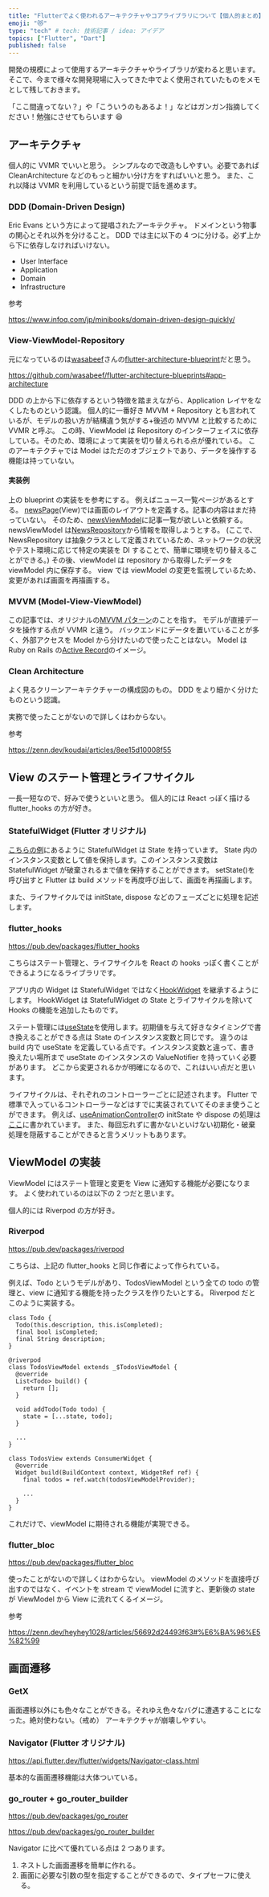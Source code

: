 ```yaml
---
title: "Flutterでよく使われるアーキテクチャやコアライブラリについて【個人的まとめ】"
emoji: "😻"
type: "tech" # tech: 技術記事 / idea: アイデア
topics: ["Flutter", "Dart"]
published: false
---
```


開発の規模によって使用するアーキテクチャやライブラリが変わると思います。
そこで、今まで様々な開発現場に入ってきた中でよく使用されていたものをメモとして残しておきます。

「ここ間違ってない？」や「こういうのもあるよ！」などはガンガン指摘してください！勉強にさせてもらいます 😆

## アーキテクチャ

個人的に VVMR でいいと思う。
シンプルなので改造もしやすい。必要であれば CleanArchitecture などのもっと細かい分け方をすればいいと思う。
また、これ以降は VVMR を利用しているという前提で話を進めます。

### DDD (Domain-Driven Design)

Eric Evans という方によって提唱されたアーキテクチャ。
ドメインという物事の関心とそれ以外を分けること。
DDD では主に以下の 4 つに分ける。必ず上から下に依存しなければいけない。

- User Interface
- Application
- Domain
- Infrastructure

参考

https://www.infoq.com/jp/minibooks/domain-driven-design-quickly/

### View-ViewModel-Repository

元になっているのは[wasabeef](https://github.com/wasabeef)さんの[flutter-architecture-blueprint](https://github.com/wasabeef/flutter-architecture-blueprints#app-architecture)だと思う。

https://github.com/wasabeef/flutter-architecture-blueprints#app-architecture

DDD の上から下に依存するという特徴を踏まえながら、Application レイヤをなくしたものという認識。
個人的に一番好き
MVVM + Repository とも言われているが、モデルの扱い方が結構違う気がする+後述の MVVM と比較するために VVMR と呼ぶ。
この時、ViewModel は Repository のインターフェイスに依存している。そのため、環境によって実装を切り替えられる点が優れている。
このアーキテクチャでは Model はただのオブジェクトであり、データを操作する機能は持っていない。

#### 実装例

上の blueprint の実装をを参考にする。
例えばニュース一覧ページがあるとする。
[newsPage](https://github.com/wasabeef/flutter-architecture-blueprints/blob/a4d87a6d0a7f1d249b89795b567fd6325ac34d51/lib/ui/news/news_page.dart#L11)(View)では画面のレイアウトを定義する。記事の内容はまだ持っていない。
そのため、[newsViewModel](https://github.com/wasabeef/flutter-architecture-blueprints/blob/a4d87a6d0a7f1d249b89795b567fd6325ac34d51/lib/ui/news/news_page.dart#L18)に記事一覧が欲しいと依頼する。
newsViewModel は[NewsRepository](https://github.com/wasabeef/flutter-architecture-blueprints/blob/a4d87a6d0a7f1d249b89795b567fd6325ac34d51/lib/ui/news/news_view_model.dart#L16)から情報を取得しようとする。
(ここで、NewsRepository は抽象クラスとして定義されているため、ネットワークの状況やテスト環境に応じて特定の実装を DI することで、簡単に環境を切り替えることができる。)
その後、viewModel は repository から取得したデータを viewModel 内に保存する。
view では viewModel の変更を監視しているため、変更があれば画面を再描画する。

### MVVM (Model-View-ViewModel)

この記事では、オリジナルの[MVVM パターン](https://learn.microsoft.com/ja-jp/dotnet/architecture/maui/mvvm)のことを指す。
モデルが直接データを操作する点が VVMR と違う。
バックエンドにデータを置いていることが多く、外部アクセスを Model から分けたいので使ったことはない。
Model は Ruby on Rails の[Active Record](https://railsguides.jp/active_record_basics.html)のイメージ。

### Clean Architecture

よく見るクリーンアーキテクチャーの構成図のもの。
DDD をより細かく分けたものという認識。

実務で使ったことがないので詳しくはわからない。

参考

https://zenn.dev/koudai/articles/8ee15d10008f55

## View のステート管理とライフサイクル

一長一短なので、好みで使うといいと思う。
個人的には React っぽく描ける flutter_hooks の方が好き。

### StatefulWidget (Flutter オリジナル)

[こちらの例](https://docs.flutter.dev/ui/interactivity)にあるように StatefulWidget は State を持っています。
State 内のインスタンス変数として値を保持します。このインスタンス変数は StatefulWidget が破棄されるまで値を保持することができます。
setState()を呼び出すと Flutter は build メソッドを再度呼び出して、画面を再描画します。

また、ライフサイクルでは initState, dispose などのフェーズごとに処理を記述します。

### flutter_hooks

https://pub.dev/packages/flutter_hooks

こちらはステート管理と、ライフサイクルを React の hooks っぽく書くことができるようになるライブラリです。

アプリ内の Widget は StatefulWidget ではなく[HookWidget](https://pub.dev/documentation/flutter_hooks/latest/flutter_hooks/HookWidget-class.html) を継承するようにします。
HookWidget は StatefulWidget の State とライフサイクルを除いて Hooks の機能を追加したものです。

ステート管理には[useState](https://pub.dev/documentation/flutter_hooks/latest/flutter_hooks/useState.html)を使用します。初期値を与えて好きなタイミングで書き換えることができる点は State のインスタンス変数と同じです。
違うのは build 内で useState を定義している点です。インスタンス変数と違って、書き換えたい場所まで useState のインスタンスの ValueNotifier を持っていく必要があります。
どこから変更されるかが明確になるので、これはいい点だと思います。

ライフサイクルは、それぞれのコントローラーごとに記述されます。
Flutter で標準で入っているコントローラーなどはすでに実装されていてそのまま使うことができます。
例えば、[useAnimationController](https://pub.dev/documentation/flutter_hooks/latest/flutter_hooks/useAnimationController.html)の initState や dispose の処理は[ここ](https://github.com/rrousselGit/flutter_hooks/blob/cc0eab8fa0a63a822367a84a45fa855f5208a7f2/packages/flutter_hooks/lib/src/animation.dart#L105)に書かれています。
また、毎回忘れずに書かないといけない初期化・破棄処理を隠蔽することができると言うメリットもあります。

## ViewModel の実装

ViewModel にはステート管理と変更を View に通知する機能が必要になります。
よく使われているのは以下の 2 つだと思います。

個人的には Riverpod の方が好き。

### Riverpod

https://pub.dev/packages/riverpod

こちらは、上記の flutter_hooks と同じ作者によって作られている。

例えば、Todo というモデルがあり、TodosViewModel という全ての todo の管理と、view に通知する機能を持ったクラスを作りたいとする。
Riverpod だとこのように実装する。

```
class Todo {
  Todo(this.description, this.isCompleted);
  final bool isCompleted;
  final String description;
}

@riverpod
class TodosViewModel extends _$TodosViewModel {
  @override
  List<Todo> build() {
    return [];
  }

  void addTodo(Todo todo) {
    state = [...state, todo];
  }

  ...
}

class TodosView extends ConsumerWidget {
  @override
  Widget build(BuildContext context, WidgetRef ref) {
    final todos = ref.watch(todosViewModelProvider);

    ...
  }
}
```

これだけで、viewModel に期待される機能が実現できる。

### flutter_bloc

https://pub.dev/packages/flutter_bloc

使ったことがないので詳しくはわからない。
viewModel のメソッドを直接呼び出すのではなく、イベントを stream で viewModel に流すと、更新後の state が ViewModel から View に流れてくるイメージ。

参考

https://zenn.dev/heyhey1028/articles/56692d24493f63#%E6%BA%96%E5%82%99

## 画面遷移

### GetX

画面遷移以外にも色々なことができる。それゆえ色々なバグに遭遇することになった。絶対使わない。（戒め）
アーキテクチャが崩壊しやすい。

### Navigator (Flutter オリジナル)

https://api.flutter.dev/flutter/widgets/Navigator-class.html

基本的な画面遷移機能は大体ついている。

### go_router + go_router_builder

https://pub.dev/packages/go_router

https://pub.dev/packages/go_router_builder

Navigator に比べて優れている点は 2 つあります。

1. ネストした画面遷移を簡単に作れる。
1. 画面に必要な引数の型を指定することができるので、タイプセーフに使える。
